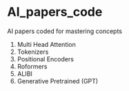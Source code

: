 # AI_papers_code
AI papers coded for mastering concepts

1. Multi Head Attention
2. Tokenizers
3. Positional Encoders
4. Roformers
5. ALIBI
6. Generative Pretrained (GPT)
